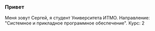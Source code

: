 ### Привет 

Меня зовут Сергей, я студент Университета ИТМО. 
Направление: "Системное и прикладное программное обеспечение".
Курс: 2
